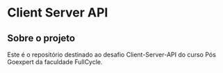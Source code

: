 # Client Server API

## Sobre o projeto

Este é o repositório destinado ao desafio Client-Server-API do curso Pós Goexpert da faculdade FullCycle.